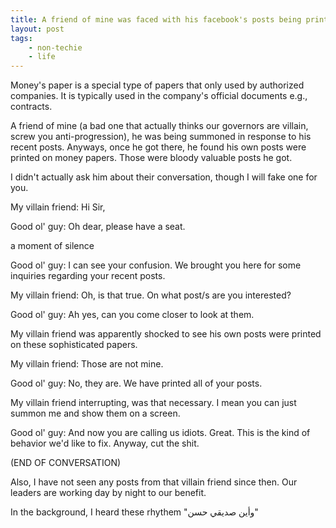 ```yaml
---
title: A friend of mine was faced with his facebook's posts being printed on money papers
layout: post
tags:
    - non-techie
    - life
---
```

Money's paper is a special type of papers that only used by authorized companies. It is typically used in the company's official documents e.g., contracts.

A friend of mine (a bad one that actually thinks our governors are villain, screw you anti-progression), he was being summoned in response to his recent posts. Anyways, once he got there, he found his own posts were printed on money papers. 
Those were bloody valuable posts he got.

I didn't actually ask him about their conversation, though I will fake one for you.

My villain friend: Hi Sir,

Good ol' guy: Oh dear, please have a seat.

a moment of silence

Good ol' guy: I can see your confusion. We brought you here for some inquiries regarding your recent posts.

My villain friend: Oh, is that true. On what post/s are you interested?

Good ol' guy: Ah yes, can you come closer to look at them.

My villain friend was apparently shocked to see his own posts were printed on these sophisticated papers.

My villain friend: Those are not mine.

Good ol' guy: No, they are. We have printed all of your posts.

My villain friend interrupting, was that necessary. I mean you can just summon me and show them on a screen. 

Good ol' guy: And now you are calling us idiots. Great. This is the kind of behavior we'd like to fix. Anyway, cut the shit.

(END OF CONVERSATION)

Also, I have not seen any posts from that villain friend since then. Our leaders are working day by night to our benefit. 

In the background, I heard these rhythem "وأين صديقي حسن"
